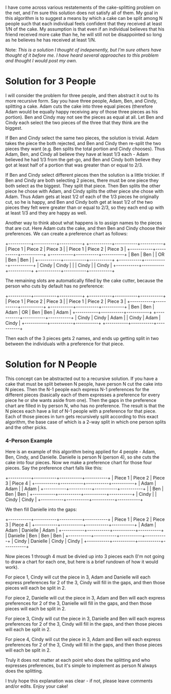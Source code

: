 I have come across various restatements of the cake-splitting problem on the net, and I'm sure this solution does not satisfy all of them.  My goal in this algorithm is to suggest a means by which a cake can be split among N people such that each individual feels confident that they received at least 1/N of the cake.  My assumption is that even if an individual believes that his friend received more cake than he, he will still not be disappointed so long as he believes he has received at least 1/N.

Note: *This is a solution I thought of indepenently, but I'm sure others have thought of it before me.  I have heard several approaches to this problem and thought I would post my own.*

# Solution for 3 People #

I will consider the problem for three people, and then abstract it out to its more recursive form.  Say you have three people, Adam, Ben, and Cindy, splitting a cake.  Adam cuts the cake into three equal pieces (therefore Adam would be equally happy receiving any of those three pieces as his portion).  Ben and Cindy may not see the pieces as equal at all.  Let Ben and Cindy each select the two pieces of the three that they think are the biggest.

If Ben and Cindy select the same two pieces, the solution is trivial.  Adam takes the piece the both rejected, and Ben and Cindy then re-split the two pieces they want (e.g. Ben splits the total portion and Cindy chooses).  Thus Adam, Ben, and Cindy all believe they have at least 1/3 each - Adam believed he had 1/3 from the get-go, and Ben and Cindy both believe they got at least half of a portion that was greater than or equal to 2/3.

If Ben and Cindy select different pieces then the solution is a little trickier.  If Ben and Cindy are both selecting 2 pieces, there must be one piece they both select as the biggest.  They split that piece.  Then Ben splits the other piece he chose with Adam, and Cindy splits the other piece she chose with Adam.  Thus Adam gets at least 1/2 of each of the 1/3 pieces he originally cut, so he is happy, and Ben and Cindy both get at least 1/2 of the two pieces they felt were greater than or equal to 2/3, so they each end up with at least 1/3 and they are happy as well.

Another way to think about what happens is to assign names to the pieces that are cut.  Here Adam cuts the cake, and then Ben and Cindy choose their preferences.  We can create a preference chart as follows:

+-----------+-----------+-----------+      +-----------+-----------+-----------+
|  Piece 1  |  Piece 2  |  Piece 3  |      |  Piece 1  |  Piece 2  |  Piece 3  |
+-----------+-----------+-----------+      +-----------+-----------+-----------+
|    Ben    |    Ben    |           |  OR  |    Ben    |    Ben    |           |
+-----------+-----------+-----------+      +-----------+-----------+-----------+
|   Cindy   |   Cindy   |           |      |   Cindy   |           |   Cindy   |
+-----------+-----------+-----------+      +-----------+-----------+-----------+

The remaining slots are automatically filled by the cake cutter, because the person who cuts by default has no preference:

+-----------+-----------+-----------+      +-----------+-----------+-----------+
|  Piece 1  |  Piece 2  |  Piece 3  |      |  Piece 1  |  Piece 2  |  Piece 3  |
+-----------+-----------+-----------+      +-----------+-----------+-----------+
|    Ben    |    Ben    |   Adam    |  OR  |    Ben    |    Ben    |   Adam    |
+-----------+-----------+-----------+      +-----------+-----------+-----------+
|   Cindy   |   Cindy   |   Adam    |      |   Cindy   |   Adam    |   Cindy   |
+-----------+-----------+-----------+      +-----------+-----------+-----------+

Then each of the 3 pieces gets 2 names, and ends up getting split in two between the individuals with a preference for that piece.

# Solution for N People #

This concept can be abstracted out to a recursive solution.  If you have a cake that must be split between N people, have person N cut the cake into N pieces.  Then the N-1 people each express N-1 preferences for the different pieces (basically each of them expresses a preference for every piece he or she wants aside from one).  Then the gaps in the preference chart are filled in by person N, who has no preference.  The result is that the N pieces each have a list of N-1 people with a preference for that piece.  Each of those pieces in turn gets recursively split according to this exact algorithm, the base case of which is a 2-way split in which one person splits and the other picks.

### 4-Person Example ###

Here is an example of this algorithm being applied for 4 people - Adam, Ben, Cindy, and Danielle.  Danielle is person N (person 4), so she cuts the cake into four pieces.  Now we make a preference chart for those four pieces.  Say the preference chart falls like this:

+-----------+-----------+-----------+-----------+
|  Piece 1  |  Piece 2  |  Piece 3  |  Piece 4  |
+-----------+-----------+-----------+-----------+
|   Adam    |   Adam    |           |   Adam    |
+-----------+-----------+-----------+-----------+
|           |    Ben    |    Ben    |    Ben    |
+-----------+-----------+-----------+-----------+
|   Cindy   |           |   Cindy   |   Cindy   |
+-----------+-----------+-----------+-----------+

We then fill Danielle into the gaps:

+-----------+-----------+-----------+-----------+
|  Piece 1  |  Piece 2  |  Piece 3  |  Piece 4  |
+-----------+-----------+-----------+-----------+
|   Adam    |   Adam    | Danielle  |   Adam    |
+-----------+-----------+-----------+-----------+
| Danielle  |    Ben    |    Ben    |    Ben    |
+-----------+-----------+-----------+-----------+
|   Cindy   | Danielle  |   Cindy   |   Cindy   |
+-----------+-----------+-----------+-----------+

Now pieces 1 through 4 must be divied up into 3 pieces each (I'm not going to draw a chart for each one, but here is a brief rundown of how it would work).

For piece 1, Cindy will cut the piece in 3, Adam and Danielle will each express preferences for 2 of the 3, Cindy will fill in the gaps, and then those pieces will each be split in 2.

For piece 2, Danielle will cut the piece in 3, Adam and Ben will each express preferences for 2 of the 3, Danielle will fill in the gaps, and then those pieces will each be split in 2.

For piece 3, Cindy will cut the piece in 3, Danielle and Ben will each express preferences for 2 of the 3, Cindy will fill in the gaps, and then those pieces will each be split in 2.

For piece 4, Cindy will cut the piece in 3, Adam and Ben will each express preferences for 2 of the 3, Cindy will fill in the gaps, and then those pieces will each be split in 2.

Truly it does not matter at each point who does the splitting and who expresses preferences, but it's simple to implement as person N always does the splitting.

I truly hope this explanation was clear - if not, please leave comments and/or edits.  Enjoy your cake!